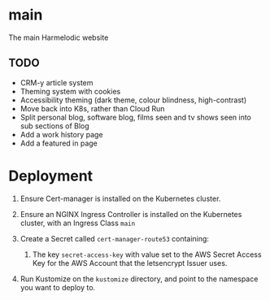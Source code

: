 # main

The main Harmelodic website

## TODO

- CRM-y article system
- Theming system with cookies
- Accessibility theming (dark theme, colour blindness, high-contrast)
- Move back into K8s, rather than Cloud Run
- Split personal blog, software blog, films seen and tv shows seen into sub sections of Blog 
- Add a work history page
- Add a featured in page

# Deployment

1. Ensure Cert-manager is installed on the Kubernetes cluster.

2. Ensure an NGINX Ingress Controller is installed on the Kubernetes cluster, with an Ingress Class `main`

3. Create a Secret called `cert-manager-route53` containing:
   1. The key `secret-access-key` with value set to the AWS Secret Access Key for the AWS Account that the letsencrypt Issuer uses. 

4. Run Kustomize on the `kustomize` directory, and point to the namespace you want to deploy to.

